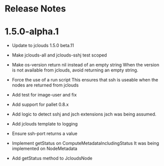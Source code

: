 # Release Notes

# 1.5.0-alpha.1

- Update to jclouds 1.5.0 beta.11

- Make jclouds-all and jclouds-sshj test scoped

- Make os-version return nil instead of an empty string
  When the version is not available from jclouds, avoid returning an empty
  string.

- Force the use of a run script
  This ensures that ssh is useable when the nodes are returned from jclouds

- Add test for image-user and fix

- Add support for pallet 0.8.x

- Add logic to detect sshj and jsch extensions
  jsch was being assumed.

- Add jclouds template to logging

- Ensure ssh-port returns a value

- Implement getStatus on ComputeMetadataIncludingStatus
  It was being implemented on NodeMetadata

- Add getStatus method to JcloudsNode

